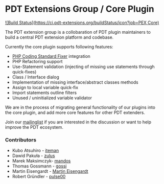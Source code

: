 PDT Extensions Group / Core Plugin
==================================

[![Build Status](https://ci.pdt-extensions.org/buildStatus/icon?job=PEX Core)](https://ci.pdt-extensions.org/job/PEX%20Core/)

The PDT extension group is a collobaration of PDT plugin maintainers to build a central PDT extension platform and codebase.

Currently the core plugin supports following features:

- [PHP Coding Standard Fixer](http://cs.sensiolabs.org/) integration
- PHP Refactoring support
- Use-Statement validation (injecting of missing use statements through quick-fixes)
- Class / Interface dialog
- Implementation of missing interface/abstract classes methods
- Assign to local variable quick-fix
- Import statements outline filters
- Unused / uninitialized variable validator


We are in the process of migrating general functionality of our plugins into the core plugin, and add more core features for
other PDT extenders.

Join our [mailinglist](https://groups.google.com/forum/?fromgroups#!forum/pdt-extensions-platform) if you are interested in the discussion or want to help improve the PDT ecosystem.


### Contributors

- Kubo Atsuhiro - [iteman](https://github.com/iteman)
- Dawid Pakuła - [zulus](https://github.com/zulus)
- Marek Maksimczyk- [mandos](https://github.com/Mandos)
- Thomas Gossmann - [gossi](https://github.com/gossi)
- Martin Eisengardt - [Martin Eisengardt](https://github.com/mepeisen)
- Robert Gründler - [pulse00](https://github.com/pulse00)

